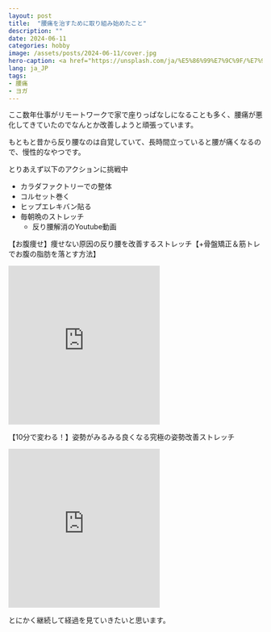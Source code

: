 ```yaml
---
layout: post
title:  "腰痛を治すために取り組み始めたこと"
description: ""
date: 2024-06-11
categories: hobby
image: /assets/posts/2024-06-11/cover.jpg
hero-caption: <a href="https://unsplash.com/ja/%E5%86%99%E7%9C%9F/%E7%99%BD%E3%81%84%E5%B8%83%E5%9C%B0%E3%81%AB%E8%8C%B6%E8%89%B2%E3%81%AE%E9%95%B7%E8%A2%96%E3%82%B7%E3%83%A3%E3%83%84%E3%81%A8%E9%BB%92%E3%81%84%E3%82%BA%E3%83%9C%E3%83%B3%E3%82%92%E7%9D%80%E3%81%9F%E5%A5%B3%E6%80%A7-QiYZCKJQMck?utm_content=creditCopyText&utm_medium=referral&utm_source=unsplash">Unsplash</a>の<a href="https://unsplash.com/ja/@hopefilmphoto?utm_content=creditCopyText&utm_medium=referral&utm_source=unsplash">Надя Кисільова</a>が撮影した写真
lang: ja_JP
tags:
- 腰痛
- ヨガ
---
```


ここ数年仕事がリモートワークで家で座りっぱなしになることも多く、腰痛が悪化してきていたのでなんとか改善しようと頑張っています。

もともと昔から反り腰なのは自覚していて、長時間立っていると腰が痛くなるので、慢性的なやつです。

とりあえず以下のアクションに挑戦中

- カラダファクトリーでの整体
- コルセット巻く
- ヒップエレキバン貼る
- 毎朝晩のストレッチ
  - 反り腰解消のYoutube動画


【お腹痩せ】痩せない原因の反り腰を改善するストレッチ【+骨盤矯正＆筋トレでお腹の脂肪を落とす方法】
<iframe class="w-100" height="315" src="https://www.youtube.com/embed/ynD2KZqqvec?si=DZfd6wgmkNOkqYHh" title="YouTube video player" frameborder="0" allow="accelerometer; autoplay; clipboard-write; encrypted-media; gyroscope; picture-in-picture; web-share" referrerpolicy="strict-origin-when-cross-origin" allowfullscreen></iframe>


【10分で変わる！】姿勢がみるみる良くなる究極の姿勢改善ストレッチ

<iframe class="w-100" height="315" src="https://www.youtube.com/embed/cw4oxYa8vgQ?si=BOFYSPzn6y2Rjw6l" title="YouTube video player" frameborder="0" allow="accelerometer; autoplay; clipboard-write; encrypted-media; gyroscope; picture-in-picture; web-share" referrerpolicy="strict-origin-when-cross-origin" allowfullscreen></iframe>

とにかく継続して経過を見ていきたいと思います。